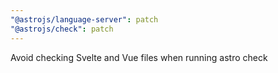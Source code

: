 ```yaml
---
"@astrojs/language-server": patch
"@astrojs/check": patch
---
```


Avoid checking Svelte and Vue files when running astro check
